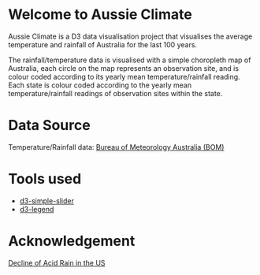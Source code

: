 # Welcome to Aussie Climate
Aussie Climate is a D3 data visualisation project that visualises the average temperature and rainfall of Australia for the last 100 years.

The rainfall/temperature data is visualised with a simple choropleth map of Australia, each circle on the map represents an observation site, and is colour coded according to its yearly mean temperature/rainfall reading. Each state is colour coded according to the yearly mean temperature/rainfall readings of observation sites within the state.

# Data Source
Temperature/Rainfall data: [Bureau of Meteorology Australia (BOM)](http://www.bom.gov.au/climate/change/hqsites/about-hq-site-data.shtml)

# Tools used
* [d3-simple-slider](https://github.com/johnwalley/d3-simple-slider)
* [d3-legend](https://github.com/susielu/d3-legend)

# Acknowledgement
[Decline of Acid Rain in the US](https://datasciencetexts.com/diversions/us_acid_rain.html)
